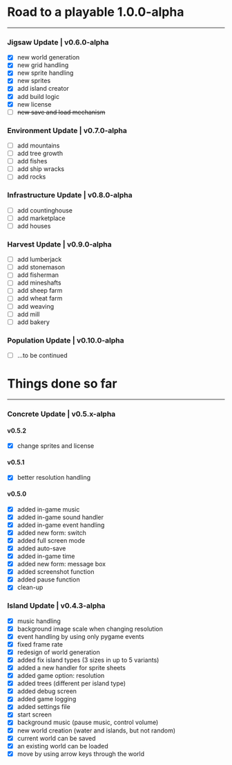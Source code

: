 # Road to a playable 1.0.0-alpha
***
### Jigsaw Update | v0.6.0-alpha
- [x] new world generation
- [x] new grid handling
- [x] new sprite handling
- [x] new sprites
- [x] add island creator
- [x] add build logic
- [x] new license
- [ ] ~~new save and load mechanism~~

### Environment Update | v0.7.0-alpha
- [ ] add mountains
- [ ] add tree growth
- [ ] add fishes
- [ ] add ship wracks
- [ ] add rocks

### Infrastructure Update | v0.8.0-alpha
- [ ] add countinghouse
- [ ] add marketplace
- [ ] add houses

### Harvest Update | v0.9.0-alpha
- [ ] add lumberjack
- [ ] add stonemason
- [ ] add fisherman
- [ ] add mineshafts
- [ ] add sheep farm
- [ ] add wheat farm
- [ ] add weaving
- [ ] add mill
- [ ] add bakery

### Population Update | v0.10.0-alpha
- [ ] ...to be continued

# Things done so far
***
### Concrete Update | v0.5.x-alpha
#### v0.5.2
- [x] change sprites and license

#### v0.5.1
- [x] better resolution handling

#### v0.5.0
- [x] added in-game music
- [x] added in-game sound handler
- [x] added in-game event handling
- [x] added new form: switch
- [x] added full screen mode
- [x] added auto-save
- [x] added in-game time
- [x] added new form: message box
- [x] added screenshot function
- [x] added pause function
- [x] clean-up

### Island Update | v0.4.3-alpha
- [x] music handling
- [x] background image scale when changing resolution
- [x] event handling by using only pygame events
- [x] fixed frame rate
- [x] redesign of world generation
- [x] added fix island types (3 sizes in up to 5 variants)
- [x] added a new handler for sprite sheets
- [x] added game option: resolution
- [x] added trees (different per island type)
- [x] added debug screen
- [x] added game logging
- [x] added settings file
- [x] start screen
- [x] background music (pause music, control volume)
- [x] new world creation (water and islands, but not random)
- [x] current world can be saved
- [x] an existing world can be loaded
- [x] move by using arrow keys through the world